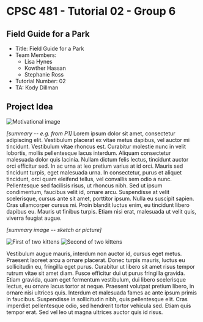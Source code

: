 # CPSC 481 - Tutorial 02 - Group 6

## Field Guide for a Park

* Title: Field Guide for a Park
* Team Members:
  * Lisa Hynes
  * Kowther Hassan
  * Stephanie Ross
* Tutorial Number: 02
* TA: Kody Dillman

## Project Idea

![](http://lorempixel.com/1200/300/ "Motivational image")

_[summary -- e.g. from P1]_ Lorem ipsum dolor sit amet, consectetur adipiscing elit. Vestibulum placerat ex vitae metus dapibus, vel auctor mi tincidunt. Vestibulum vitae rhoncus est. Curabitur molestie nunc in velit lobortis, mollis pellentesque lacus interdum. Aliquam consectetur malesuada dolor quis lacinia. Nullam dictum felis lectus, tincidunt auctor orci efficitur sed. In ac urna at leo pretium varius at id orci. Mauris sed tincidunt turpis, eget malesuada urna. In consectetur, purus et aliquet tincidunt, orci quam eleifend tellus, vel convallis sem odio a nunc. Pellentesque sed facilisis risus, ut rhoncus nibh. Sed ut ipsum condimentum, faucibus velit id, ornare arcu. Suspendisse at velit scelerisque, cursus ante sit amet, porttitor ipsum. Nulla eu suscipit sapien. Cras ullamcorper cursus mi. Proin blandit luctus enim, eu tincidunt libero dapibus eu. Mauris ut finibus turpis. Etiam nisi erat, malesuada ut velit quis, viverra feugiat augue.

_[summary image -- sketch or picture]_

![](http://lorempixel.com/550/450 "First of two kittens")
![](http://lorempixel.com/550/450 "Second of two kittens")

Vestibulum augue mauris, interdum non auctor id, cursus eget metus. Praesent laoreet arcu a ornare placerat. Donec turpis mauris, luctus eu sollicitudin eu, fringilla eget purus. Curabitur ut libero sit amet risus tempor rutrum vitae sit amet diam. Fusce efficitur dui ut purus fringilla gravida. Etiam gravida, quam eget fermentum vestibulum, dui libero scelerisque lectus, eu ornare lacus tortor at neque. Praesent volutpat pretium libero, in ornare nisi ultrices quis. Interdum et malesuada fames ac ante ipsum primis in faucibus. Suspendisse in sollicitudin nibh, quis pellentesque elit. Cras imperdiet pellentesque odio, sed hendrerit tortor vehicula sed. Etiam quis tempor erat. Sed vel leo ut magna ultrices auctor quis id risus.
